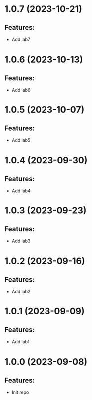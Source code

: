# 1.0.7 (2023-10-21)
## Features: 
* Add lab7

# 1.0.6 (2023-10-13)
## Features: 
* Add lab6

# 1.0.5 (2023-10-07)
## Features: 
* Add lab5

# 1.0.4 (2023-09-30)
## Features: 
* Add lab4

# 1.0.3 (2023-09-23)
## Features: 
* Add lab3

# 1.0.2 (2023-09-16)
## Features: 
* Add lab2

# 1.0.1 (2023-09-09)
## Features: 
* Add lab1

# 1.0.0 (2023-09-08)
## Features: 
* Init repo
